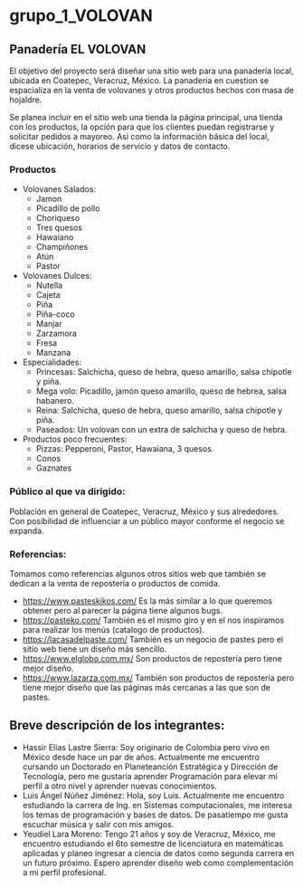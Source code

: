# grupo_1_VOLOVAN

## Panadería EL VOLOVAN

El objetivo del proyecto será diseñar una sitio web para una panadería local, ubicada en Coatepec, Veracruz, México. 
La panadería en cuestion se espacializa en la venta de volovanes y otros productos hechos con masa de hojaldre. 

Se planea incluir en el sitio web una tienda la página principal, una tienda con los productos, la opción para que los clientes puedan registrarse y solicitar pedidos a mayoreo. Así como la información básica del local, dicese ubicación, horarios de servicio y datos de contacto.


### Productos  

* Volovanes Salados: 
  * Jamon
  * Picadillo de pollo 
  * Choriqueso
  * Tres quesos 
  * Hawaiano 
  * Champiñones
  * Atún 
  * Pastor
* Volovanes Dulces:
  * Nutella 
  * Cajeta
  * Piña
  * Piña-coco
  * Manjar  
  * Zarzamora 
  * Fresa
  * Manzana
* Especialidades: 
  * Princesas: Salchicha, queso de hebra, queso amarillo, salsa chipotle y piña. 
  * Mega volo: Picadillo, jamón queso amarillo, queso de hebrea, salsa habanero. 
  * Reina: Salchicha, queso de hebra, queso amarillo, salsa chipotle y piña. 
  * Paseados: Un volovan con un extra de salchicha y queso de hebra. 
* Productos poco frecuentes: 
  * Pizzas: Pepperoni, Pastor, Hawaiana, 3 quesos. 
  * Conos
  * Gaznates


### Público al que va dirigido: 

Población en general de Coatepec, Veracruz, México y sus alrededores. Con posibilidad de influenciar a un público mayor conforme el negocio se expanda.  

### Referencias: 

Tomamos como referencias algunos otros sitios web que también se dedican a la venta de repostería o productos de comida. 
* https://www.pasteskikos.com/ Es la más similar a lo que queremos obtener pero al parecer la página tiene algunos bugs.
* https://pasteko.com/         También es el mismo giro y en el nos inspiramos para realizar los menús (catalogo de productos).
* https://lacasadelpaste.com/  También es un negocio de pastes pero el sitio web tiene un diseño más sencillo. 
* https://www.elglobo.com.mx/  Son productos de repostería pero tiene mejor diseño.
* https://www.lazarza.com.mx/  También son productos de repostería pero tiene mejor diseño que las páginas más cercanas a las que son de pastes. 
        

## Breve descripción de los integrantes: 

* Hassir Elias Lastre Sierra: Soy originario de Colombia pero vivo en México desde hace un par de años. Actualmente me encuentro cursando un Doctorado en Planeteanción             Estratégica   y Dirección de Tecnología, pero me gustaría aprender Programación para elevar mi perfil a otro nivel y aprender nuevas conocimientos. 
* Luis Ángel Núñez Jiménez: Hola, soy Luis. Actualmente me encuentro estudiando la carrera de Ing. en Sistemas computacionales, me interesa los temas de programación y bases de   datos. De pasatiempo me gusta escuchar música y salir con mis amigos.
* Yeudiel Lara Moreno: Tengo 21 años y soy de Veracruz, México, me encuentro estudiando el 6to semestre de licenciatura en matemáticas aplicadas y planeo ingresar a ciencia de     datos como segunda carrera en un futuro próximo. Espero aprender diseño web como complementación a mi perfil profesional. 




